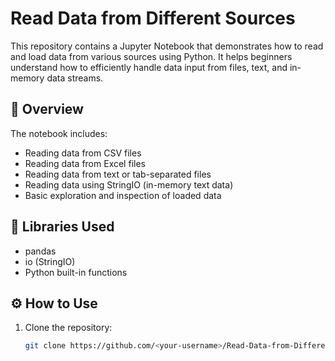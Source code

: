 # Read Data from Different Sources

This repository contains a Jupyter Notebook that demonstrates how to read and load data from various sources using Python. It helps beginners understand how to efficiently handle data input from files, text, and in-memory data streams.

## 📄 Overview
The notebook includes:
- Reading data from CSV files
- Reading data from Excel files
- Reading data from text or tab-separated files
- Reading data using StringIO (in-memory text data)
- Basic exploration and inspection of loaded data

## 🧰 Libraries Used
- pandas  
- io (StringIO)  
- Python built-in functions

## ⚙️ How to Use
1. Clone the repository:
   ```bash
   git clone https://github.com/<your-username>/Read-Data-from-Different-Sources.git
